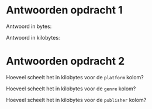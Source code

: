 # Antwoorden opdracht 1

Antwoord in bytes: 

Antwoord in kilobytes: 

# Antwoorden opdracht 2

Hoeveel scheelt het in kilobytes voor de `platform` kolom? 


Hoeveel scheelt het in kilobytes voor de `genre` kolom?


Hoeveel scheelt het in kilobytes voor de `publisher` kolom?

